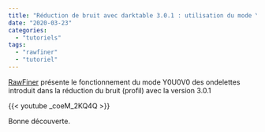 ```yaml
---
title: "Réduction de bruit avec darktable 3.0.1 : utilisation du mode Y0U0V0 des ondelettes"
date: "2020-03-23"
categories: 
  - "tutoriels"
tags: 
  - "rawfiner"
  - "tutoriel"
---
```


[RawFiner](https://www.youtube.com/channel/UCEz-0EYZTx03UdQszbL8xDA) présente le fonctionnement du mode Y0U0V0 des ondelettes introduit dans la réduction du bruit (profil) avec la version 3.0.1

{{< youtube _coeM_2KQ4Q >}}

Bonne découverte.
